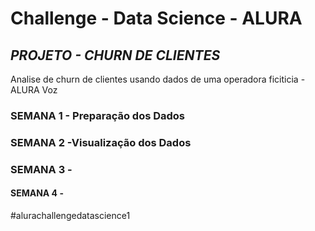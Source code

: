 <h1><strong>Challenge - Data Science - ALURA </strong></h1>
<h2><em>PROJETO - CHURN DE CLIENTES</em></h2>
<p>Analise de churn de clientes usando dados de uma operadora ficiticia - ALURA Voz</p>
<h3>SEMANA 1 - Prepara&ccedil;&atilde;o dos Dados</h3>
<h3>SEMANA 2 -Visualização dos Dados</h3>
<h3>SEMANA 3 -</h3>
<h4>SEMANA 4 -</h4>

#alurachallengedatascience1

